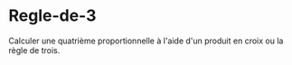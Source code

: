 # Regle-de-3
Calculer une quatrième proportionnelle à l'aide d'un produit en croix ou la règle de trois.
